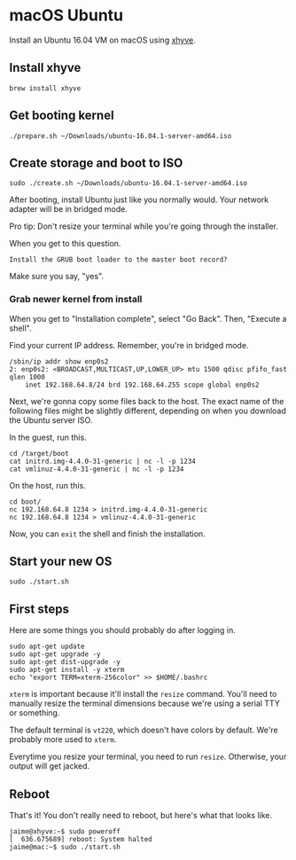 # macOS Ubuntu

Install an Ubuntu 16.04 VM on macOS using [xhyve].

## Install xhyve

```
brew install xhyve
```

## Get booting kernel

```
./prepare.sh ~/Downloads/ubuntu-16.04.1-server-amd64.iso
```

## Create storage and boot to ISO

```
sudo ./create.sh ~/Downloads/ubuntu-16.04.1-server-amd64.iso
```

After booting, install Ubuntu just like you normally would. Your network
adapter will be in bridged mode.

Pro tip: Don't resize your terminal while you're going through the installer.

When you get to this question.

```
Install the GRUB boot loader to the master boot record?
```

Make sure you say, "yes".

### Grab newer kernel from install

When you get to "Installation complete", select "Go Back". Then, "Execute a
shell".

Find your current IP address. Remember, you're in bridged mode.

```
/sbin/ip addr show enp0s2
2: enp0s2: <BROADCAST,MULTICAST,UP,LOWER_UP> mtu 1500 qdisc pfifo_fast qlen 1000
    inet 192.168.64.8/24 brd 192.168.64.255 scope global enp0s2
```

Next, we're gonna copy some files back to the host. The exact name of the
following files might be slightly different, depending on when you download the
Ubuntu server ISO.

In the guest, run this.

```
cd /target/boot
cat initrd.img-4.4.0-31-generic | nc -l -p 1234
cat vmlinuz-4.4.0-31-generic | nc -l -p 1234
```

On the host, run this.

```
cd boot/
nc 192.168.64.8 1234 > initrd.img-4.4.0-31-generic
nc 192.168.64.8 1234 > vmlinuz-4.4.0-31-generic
```

Now, you can `exit` the shell and finish the installation.

## Start your new OS

```
sudo ./start.sh
```

## First steps

Here are some things you should probably do after logging in.

```
sudo apt-get update
sudo apt-get upgrade -y
sudo apt-get dist-upgrade -y
sudo apt-get install -y xterm
echo "export TERM=xterm-256color" >> $HOME/.bashrc
```

`xterm` is important because it'll install the `resize` command. You'll need to
manually resize the terminal dimensions because we're using a serial TTY or
something.

The default terminal is `vt220`, which doesn't have colors by default. We're
probably more used to `xterm`.

Everytime you resize your terminal, you need to run `resize`. Otherwise, your
output will get jacked.

## Reboot

That's it! You don't really need to reboot, but here's what that looks like.

```
jaime@xhyve:~$ sudo poweroff
[  636.675689] reboot: System halted
jaime@mac:~$ sudo ./start.sh
```

[xhyve]: https://github.com/mist64/xhyve
